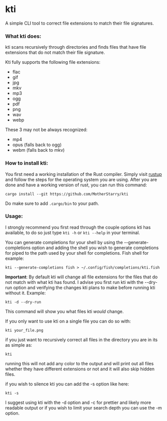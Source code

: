 # kti
A simple CLI tool to correct file extensions to match their file signatures.

### What kti does:
kti scans recursively through directories and finds files that have file extensions that do not match their file signature.

Kti fully supports the following file extensions:
- flac
- gif
- jpg
- mkv
- mp3
- ogg
- pdf
- png
- wav
- webp

These 3 may not be always recognized:
- mp4
- opus (falls back to ogg)
- webm (falls back to mkv)


### How to install kti:
You first need a working installation of the Rust compiler. Simply visit [rustup](https://rustup.rs) and follow the steps for the operating system you are using.
After you are done and have a working version of rust, you can run this command:
```fish
cargo install --git https://github.com/MotherStarry/kti
```
Do make sure to add `.cargo/bin` to your path.

### Usage:
I strongly recommend you first read through the couple options kti has available, to do so just type ``kti -h`` or ``kti --help`` in your terminal.

You can generate completions for your shell by using the --generate-completions option and adding the shell you wish to generate completions for piped to the path used by your shell for completions. Fish shell for example:
```fish
kti --generate-completions fish > ~/.config/fish/completions/kti.fish
```


**Important**: By default kti will change all file extensions for the files that do not match with what kti has found. I advise you first run kti with the --dry-run option and verifying the changes kti plans to make before running kti without it. Example:
```fish
kti -d --dry-run
```
This command will show you what files kti *would* change.

If you only want to use kti on a single file you can do so with:
```fish
kti your_file.png
```

if you just want to recursively correct all files in the directory you are in its as simple as:
```fish
kti
```
running this will not add any color to the output and will print out all files whether they have different extensions or not and it will also skip hidden files.

if you wish to silence kti you can add the -s option like here:
```fish
kti -s
```

I suggest using kti with the -d option and -c for prettier and likely more readable output or if you wish to limit your search depth you can use the -m option.

